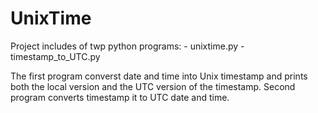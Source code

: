 # UnixTime

Project includes of twp python programs:
    - unixtime.py
    - timestamp_to_UTC.py

The first program converst date and time into Unix timestamp and prints both the local version and the UTC version of the timestamp. Second program converts timestamp it to UTC date and time.
